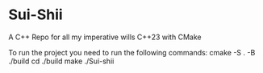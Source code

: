 # Sui-Shii
A C++ Repo for all my imperative wills
C++23 with CMake

To run the project you need to run the following commands:
	cmake -S . -B ./build
	cd ./build
	make
	./Sui-shii
